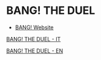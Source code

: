 # BANG! THE DUEL

- [BANG! Website](https://bang.dvgiochi.com/index.php)

[BANG! THE DUEL - IT](https://bang.dvgiochi.com/prod.php?id=10&lang=it)

[BANG! THE DUEL - EN](https://bang.dvgiochi.com/prod.php?id=10&lang=en)